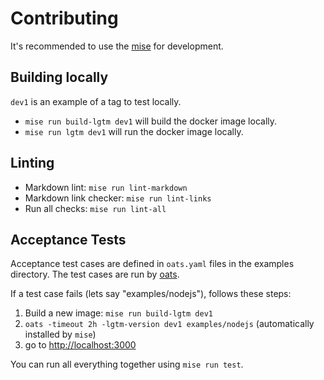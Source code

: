 # Contributing

It's recommended to use the [mise](https://mise.jdx.dev/) for development.

## Building locally

`dev1` is an example of a tag to test locally.

- `mise run build-lgtm dev1` will build the docker image locally.
- `mise run lgtm dev1` will run the docker image locally.

## Linting

- Markdown lint: `mise run lint-markdown`
- Markdown link checker: `mise run lint-links`
- Run all checks: `mise run lint-all`

## Acceptance Tests

Acceptance test cases are defined in `oats.yaml` files in the examples directory. The test cases are run by [oats].

If a test case fails (lets say "examples/nodejs"), follows these steps:

1. Build a new image: `mise run build-lgtm dev1`
2. `oats -timeout 2h -lgtm-version dev1 examples/nodejs` (automatically installed by `mise`)
3. go to <http://localhost:3000>

You can run all everything together using `mise run test`.

[oats]: https://github.com/grafana/oats
